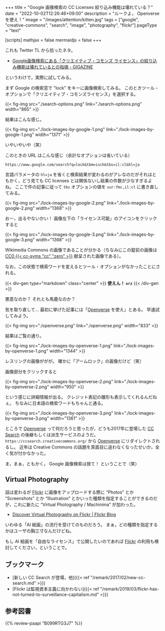 +++
title = "Google 画像検索の CC Licenses 絞り込み機能は壊れている？"
date =  "2022-10-02T12:26:46+09:00"
description = "ルークよ， Openverse を使え！"
image = "/images/attention/kitten.jpg"
tags = ["google", "creative-commons", "search", "image", "photography", "flickr"]
pageType = "text"

[scripts]
  mathjax = false
  mermaidjs = false
+++

これも Twitter TL から拾ったネタ。

- [Google画像検索にある「クリエイティブ・コモンズ ライセンス」の絞り込み機能は壊れているとの指摘 - GIGAZINE](https://gigazine.net/news/20220930-google-broke-image-search-creative-commons/)

というわけで，実際に試してみる。

まず Google の検索窓で "lock" をキーに画像検索してみる。
このときツール・オプションで「クリエイティブ・コモンズライセンス」を選択する。

{{< fig-img src="./search-options.png" link="./search-options.png" width="865" >}}

結果はこんな感じ。

{{< fig-img src="./lock-images-by-google-1.png" link="./lock-images-by-google-1.png" width="1371" >}}

いやいやいや（笑）

このときの URL はこんな感じ（余計なオプションは省いている）

```text
https://www.google.com/search?q=lock&tbm=isch&tbs=il:cl&hl=ja
```

言語パラメータの `hl=ja` を省くと検索結果が変わるのがアレなのだがそれはともかく，どう見ても CC licenses とは関係ないし結果の件数が少なすぎるよね。
ここで件の記事に従って `tbs` オプションの値を `sur:fmc,il:cl` に書き直してみる。

{{< fig-img src="./lock-images-by-google-2.png" link="./lock-images-by-google-2.png" width="1368" >}}

おー，出るやないかい！ 画像左下の「ライセンス可能」のアイコンをクリックすると

{{< fig-img src="./lock-images-by-google-3.png" link="./lock-images-by-google-3.png" width="1368" >}}

Wikimedia Commons の画像であることが分かる（ちなみにこの錠前の画像は [CC0 {{< cc-syms "cc" "zero" >}}](https://creativecommons.org/publicdomain/zero/1.0/deed "Creative Commons — CC0 1.0 Universal") 献呈された画像である）。

なお，この状態で検索ワードを変えるとツール・オプションがなかったことにされる。

{{< div-gen type="markdown" class="center" >}}
**使えん！ `orz`**
{{< /div-gen >}}

悪意なのか？ それとも馬鹿なのか？

気を取り直して... 最初に挙げた記事には「[Openverse] を使え」とある。
早速試してみよう。

{{< fig-img src="./openverse.png" link="./openverse.png" width="833" >}}

結果はご覧の通り。

{{< fig-img src="./lock-images-by-openverse-1.png" link="./lock-images-by-openverse-1.png" width="1344" >}}

レスリングの画像ががが。
確かに「アームロック」の画像だけど（笑）

画像部分をクリックすると

{{< fig-img src="./lock-images-by-openverse-2.png" link="./lock-images-by-openverse-2.png" width="950" >}}

という感じに詳細情報が出る。
クレジット表記の雛形も表示してくれるんだねぇ。
ちなみに日本語の検索ワードもちゃんと通る。

{{< fig-img src="./lock-images-by-openverse-3.png" link="./lock-images-by-openverse-3.png" width="1361" >}}

ところで [Openverse] って何だろうと思ったが，どうも2017年に登場した [CC Search](https://ccsearch.creativecommons.org/) の後継もしくは派生サービスのようだ。
`https://ccsearch.creativecommons.org/` から [Openverse] にリダイレクトされるし。
近年は Creative Commons の話題を真面目に追わなくなったせいか，全く気が付かなかった。

ま，まぁ，ともかく， Google 画像検索は捨て！ ということで（笑）

## Virtual Photography

話は変わるが [Flickr] に画像をアップロードする際に “Photos” とか “Screenshots” とか “Illustration” とかいった種類を指定することができるのだが，これに新たに “Virtual Photography / Machinima” が加わった。

- [Discover Virtual Photography on Flickr | Flickr Blog](https://blog.flickr.net/en/2022/09/13/discover-virtual-photography-on-flickr/)

いわゆる「AI 絵画」の流行を受けてのものだろう。
まぁ，どの種類を指定するかはユーザの胸三寸なんだけどね。

もし AI 絵画を「自由なライセンス」で公開したいのであれば [Flickr] の利用も検討してください，ということで。

## ブックマーク

- [新しい CC Search が登場，他]({{< ref "/remark/2017/02/new-cc-search.md" >}})
- [Flickr は監視資本主義に向かわない]({{< ref "/remark/2019/03/flickr-has-not-turned-to-surveillance-capitalism.md" >}})

[Openverse]: https://wordpress.org/openverse/ "Openly Licensed Images, Audio and More | Openverse"
[Flickr]: https://www.flickr.com/

## 参考図書

{{% review-paapi "B099RTG3J7" %}} <!-- 著作権は文化を発展させるのか: 人権と文化コモンズ -->

